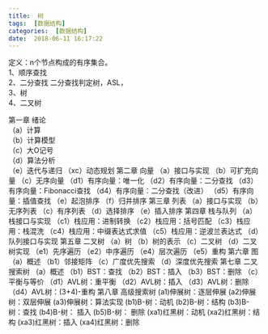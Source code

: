 ```yaml
---
title:  树
tags:  [数据结构]
categories:  [数据结构]
date:  2018-06-11 16:17:22
---
```

定义：n个节点构成的有序集合。  
1、顺序查找   
2、二分查找
	二分查找判定树，ASL，  
3、树  
4、二叉树	




第一章 绪论  
（a）计算  
（b）计算模型  
（c）大O记号  
（d）算法分析  
（e）迭代与递归
（xc）动态规划
第二章 向量
（a）接口与实现
（b）可扩充向量
（c）无序向量
（d1）有序向量：唯一化
（d2）有序向量：二分查找
（d3）有序向量：Fibonacci查找
（d4）有序向量：二分查找（改进）
（d5）有序向量：插值查找
（e）起泡排序
（f）归并排序
第三章 列表
（a）接口与实现
（b）无序列表
（c）有序列表
（d）选择排序
（e）插入排序
第四章 栈与队列
（a）栈接口与实现
（c1）栈应用：进制转换
（c2）栈应用：括号匹配
（c3）栈应用：栈混洗
（c4）栈应用：中缀表达式求值
（c5）栈应用：逆波兰表达式
（d）队列接口与实现
第五章 二叉树
（a）树
（b）树的表示
（c）二叉树
（d）二叉树实现
（e1）先序遍历
（e2）中序遍历
（e4）层次遍历
（e5）重构
第六章 图
（a）概述
（b1）邻接矩阵
（c）广度优先搜索
（d）深度优先搜索
第七章 二叉搜索树
（a）概述
（b1）BST：查找
（b2）BST：插入
（b3）BST：删除
（c）平衡与等价
（d1）AVL树：重平衡
（d2）AVL树：插入
（d3）AVL树：删除
（d4）AVL树：(3+4)-重构
第八章 高级搜索树
(a1)伸展树：逐层伸展
(a2)伸展树：双层伸展
(a3)伸展树：算法实现
(b1)B-树：动机
(b2)B-树：结构
(b3)B-树：查找
(b4)B-树： 插入
(b5)B-树： 删除
(xa1)红黑树：动机
(xa2)红黑树：结构
(xa3)红黑树：插入
(xa4)红黑树：删除
